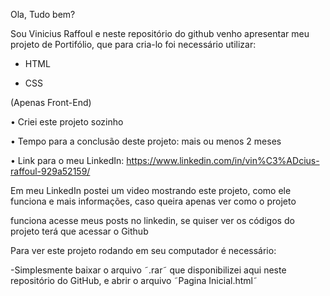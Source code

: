 Ola, Tudo bem?

Sou Vinicius Raffoul e neste repositório do github venho apresentar meu projeto de Portifólio, que para cria-lo foi necessário utilizar:





- HTML 

- CSS


(Apenas Front-End)






• Criei este projeto sozinho

• Tempo para a conclusão deste projeto: mais ou menos 2 meses 




• Link para o meu LinkedIn: https://www.linkedin.com/in/vin%C3%ADcius-raffoul-929a52159/






Em meu LinkedIn postei um video mostrando este projeto, como ele funciona e mais informações, caso queira apenas ver como o projeto

funciona acesse meus posts no linkedin, se quiser ver os códigos do projeto terá que acessar o Github




Para ver este projeto rodando em seu computador é necessário:

-Simplesmente baixar o arquivo ˜.rar˜ que disponibilizei aqui neste repositório do GitHub, e abrir o arquivo ˜Pagina Inicial.html˜
